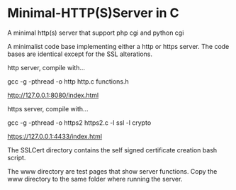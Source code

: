 # Minimal-HTTP(S)Server in C

A minimal http(s) server that support php cgi and python cgi

A minimalist code base implementing either a http or https server. The code bases are identical except for the SSL alterations.

http server, compile with...

gcc -g -pthread -o http http.c functions.h

http://127.0.0.1:8080/index.html

https server, compile with...

gcc -g -pthread -o https2 https2.c -l ssl -l crypto

https://127.0.0.1:4433/index.html

The SSLCert directory contains the self signed certificate creation bash script.

The www directory are test pages that show server functions. Copy the www directory to the same folder where running the server.

